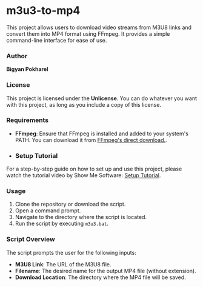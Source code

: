 # m3u3-to-mp4

This project allows users to download video streams from M3U8 links and convert them into MP4 format using FFmpeg. It provides a simple command-line interface for ease of use.

### Author

**Bigyan Pokharel**

### License

This project is licensed under the **Unlicense**. You can do whatever you want with this project, as long as you include a copy of this license.

### Requirements

- **FFmpeg**: Ensure that FFmpeg is installed and added to your system's PATH. You can download it from [FFmpeg's direct download.](https://www.gyan.dev/ffmpeg/builds/packages/ffmpeg-2025-09-15-git-16b8a7805b-full_build.7z).

- ### Setup Tutorial

For a step-by-step guide on how to set up and use this project, please watch the tutorial video by Show Me Software: [Setup Tutorial](https://youtu.be/mEV5ZRqaWu8?si=sO04xFo5wKaSZwBL&t=45).


### Usage

1. Clone the repository or download the script.
2. Open a command prompt.
3. Navigate to the directory where the script is located.
4. Run the script by executing `m3u3.bat`.

### Script Overview

The script prompts the user for the following inputs:

- **M3U8 Link**: The URL of the M3U8 file.
- **Filename**: The desired name for the output MP4 file (without extension).
- **Download Location**: The directory where the MP4 file will be saved.
